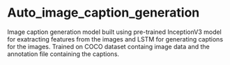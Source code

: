 # Auto_image_caption_generation
Image caption generation  model built using pre-trained InceptionV3 model for exatracting features from the images and LSTM for generating captions for the images. 
Trained on COCO dataset containg image data and the annotation file containing the captions.


